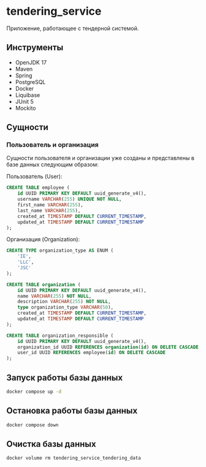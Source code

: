 # tendering_service
Приложение, работающее с тендерной системой.

## Инструменты
- OpenJDK 17
- Maven
- Spring
- PostgreSQL
- Docker
- Liquibase
- JUnit 5
- Mockito

## Сущности
### Пользователь и организация

Сущности пользователя и организации уже созданы и представлены в базе данных следующим образом:

Пользователь (User):

```sql
CREATE TABLE employee (
    id UUID PRIMARY KEY DEFAULT uuid_generate_v4(),
    username VARCHAR(255) UNIQUE NOT NULL,
    first_name VARCHAR(255),
    last_name VARCHAR(255),
    created_at TIMESTAMP DEFAULT CURRENT_TIMESTAMP,
    updated_at TIMESTAMP DEFAULT CURRENT_TIMESTAMP
);
```

Организация (Organization):
```sql
CREATE TYPE organization_type AS ENUM (
    'IE',
    'LLC',
    'JSC'
);

CREATE TABLE organization (
    id UUID PRIMARY KEY DEFAULT uuid_generate_v4(),
    name VARCHAR(255) NOT NULL,
    description VARCHAR(255) NOT NULL,
    type organization_type VARCHAR(50),
    created_at TIMESTAMP DEFAULT CURRENT_TIMESTAMP,
    updated_at TIMESTAMP DEFAULT CURRENT_TIMESTAMP
);

CREATE TABLE organization_responsible (
    id UUID PRIMARY KEY DEFAULT uuid_generate_v4(),
    organization_id UUID REFERENCES organization(id) ON DELETE CASCADE,
    user_id UUID REFERENCES employee(id) ON DELETE CASCADE
);
```

## Запуск работы базы данных

```bash
docker compose up -d
```

## Остановка работы базы данных

```bash
docker compose down
```

## Очистка базы данных
```bash
docker volume rm tendering_service_tendering_data
```
